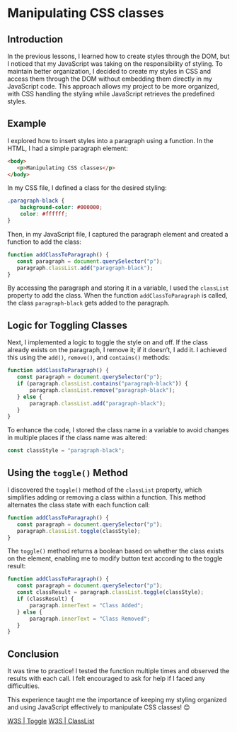 # Manipulating CSS classes

## Introduction
In the previous lessons, I learned how to create styles through the DOM, but I noticed that my JavaScript was taking on the responsibility of styling. To maintain better organization, I decided to create my styles in CSS and access them through the DOM without embedding them directly in my JavaScript code. This approach allows my project to be more organized, with CSS handling the styling while JavaScript retrieves the predefined styles.

## Example
I explored how to insert styles into a paragraph using a function. In the HTML, I had a simple paragraph element:

```html
<body>
   <p>Manipulating CSS classes</p>
</body>
```

In my CSS file, I defined a class for the desired styling:

```css
.paragraph-black {
    background-color: #000000;
    color: #ffffff;
}
```

Then, in my JavaScript file, I captured the paragraph element and created a function to add the class:

```javascript
function addClassToParagraph() {
   const paragraph = document.querySelector("p");
   paragraph.classList.add("paragraph-black");
}
```

By accessing the paragraph and storing it in a variable, I used the `classList` property to add the class. When the function `addClassToParagraph` is called, the class `paragraph-black` gets added to the paragraph.

## Logic for Toggling Classes
Next, I implemented a logic to toggle the style on and off. If the class already exists on the paragraph, I remove it; if it doesn’t, I add it. I achieved this using the `add()`, `remove()`, and `contains()` methods:

```javascript
function addClassToParagraph() {
   const paragraph = document.querySelector("p");
   if (paragraph.classList.contains("paragraph-black")) {
       paragraph.classList.remove("paragraph-black");
   } else {
       paragraph.classList.add("paragraph-black");
   }
}
```

To enhance the code, I stored the class name in a variable to avoid changes in multiple places if the class name was altered:

```javascript
const classStyle = "paragraph-black";
```

## Using the `toggle()` Method
I discovered the `toggle()` method of the `classList` property, which simplifies adding or removing a class within a function. This method alternates the class state with each function call:

```javascript
function addClassToParagraph() {
   const paragraph = document.querySelector("p");
   paragraph.classList.toggle(classStyle);
}
```

The `toggle()` method returns a boolean based on whether the class exists on the element, enabling me to modify button text according to the toggle result:

```javascript
function addClassToParagraph() {
   const paragraph = document.querySelector("p");
   const classResult = paragraph.classList.toggle(classStyle);
   if (classResult) {
       paragraph.innerText = "Class Added";
   } else {
       paragraph.innerText = "Class Removed";
   }
}
```

## Conclusion
It was time to practice! I tested the function multiple times and observed the results with each call. I felt encouraged to ask for help if I faced any difficulties.

This experience taught me the importance of keeping my styling organized and using JavaScript effectively to manipulate CSS classes! 😊

[W3S | Toggle](https://www.w3schools.com/howto/howto_js_toggle_class.asp)
[W3S | ClassList](https://www.w3schools.com/jsref/prop_element_classlist.asp)